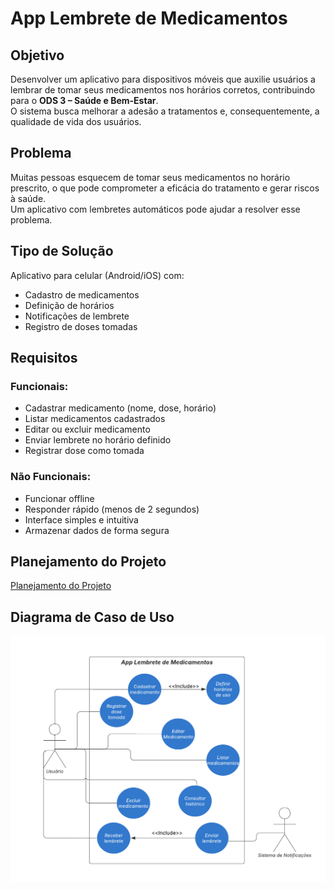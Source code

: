 # App Lembrete de Medicamentos

## Objetivo
Desenvolver um aplicativo para dispositivos móveis que auxilie usuários a lembrar de tomar seus medicamentos nos horários corretos, contribuindo para o **ODS 3 – Saúde e Bem-Estar**.  
O sistema busca melhorar a adesão a tratamentos e, consequentemente, a qualidade de vida dos usuários.

## Problema
Muitas pessoas esquecem de tomar seus medicamentos no horário prescrito, o que pode comprometer a eficácia do tratamento e gerar riscos à saúde.  
Um aplicativo com lembretes automáticos pode ajudar a resolver esse problema.

## Tipo de Solução
Aplicativo para celular (Android/iOS) com:
- Cadastro de medicamentos
- Definição de horários
- Notificações de lembrete
- Registro de doses tomadas
  
## Requisitos
### Funcionais:
- Cadastrar medicamento (nome, dose, horário)
- Listar medicamentos cadastrados
- Editar ou excluir medicamento
- Enviar lembrete no horário definido
- Registrar dose como tomada

### Não Funcionais:
- Funcionar offline
- Responder rápido (menos de 2 segundos)
- Interface simples e intuitiva
- Armazenar dados de forma segura
  
## Planejamento do Projeto
[Planejamento do Projeto](https://github.com/users/IsabelaDeOliveiraMiranda/projects/4)

## Diagrama de Caso de Uso
![Diagrama de Caso de Uso](docs/casos-de-uso.png)
